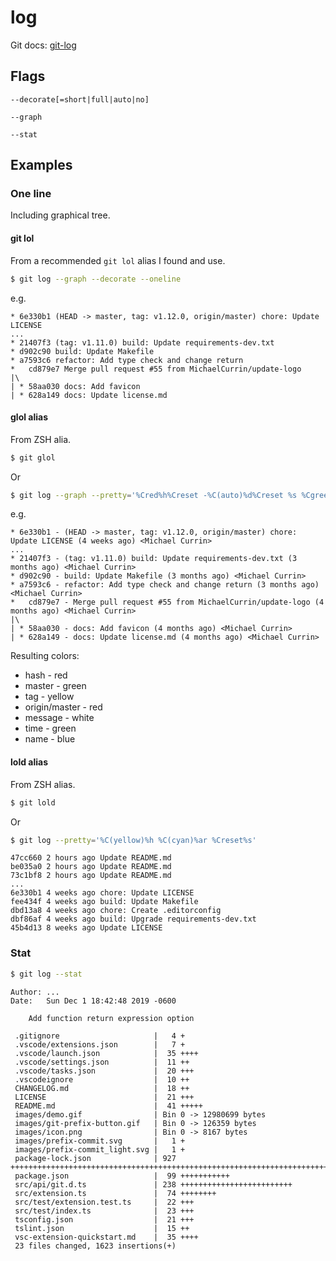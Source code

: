 # log



Git docs: [git-log](https://git-scm.com/docs/git-log)


## Flags

```
--decorate[=short|full|auto|no]
```

```
--graph
```

```
--stat
```


## Examples

### One line

Including graphical tree.

#### git lol

From a recommended `git lol` alias I found and use.

```sh
$ git log --graph --decorate --oneline
```

e.g.

```
* 6e330b1 (HEAD -> master, tag: v1.12.0, origin/master) chore: Update LICENSE
...
* 21407f3 (tag: v1.11.0) build: Update requirements-dev.txt
* d902c90 build: Update Makefile
* a7593c6 refactor: Add type check and change return
*   cd879e7 Merge pull request #55 from MichaelCurrin/update-logo
|\
| * 58aa030 docs: Add favicon
| * 628a149 docs: Update license.md
```

#### glol alias 

From ZSH alia.

```sh
$ git glol
```

Or

```sh
$ git log --graph --pretty='%Cred%h%Creset -%C(auto)%d%Creset %s %Cgreen(%cr) %C(bold blue)<%an>%Creset'
```

e.g.

```
* 6e330b1 - (HEAD -> master, tag: v1.12.0, origin/master) chore: Update LICENSE (4 weeks ago) <Michael Currin>
...
* 21407f3 - (tag: v1.11.0) build: Update requirements-dev.txt (3 months ago) <Michael Currin>
* d902c90 - build: Update Makefile (3 months ago) <Michael Currin>
* a7593c6 - refactor: Add type check and change return (3 months ago) <Michael Currin>
*   cd879e7 - Merge pull request #55 from MichaelCurrin/update-logo (4 months ago) <Michael Currin>
|\
| * 58aa030 - docs: Add favicon (4 months ago) <Michael Currin>
| * 628a149 - docs: Update license.md (4 months ago) <Michael Currin>
```

Resulting colors:

- hash - red
- master - green
- tag - yellow
- origin/master - red
- message - white
- time - green
- name - blue

#### lold alias

From ZSH alias.

```sh
$ git lold
```

Or

```sh
$ git log --pretty='%C(yellow)%h %C(cyan)%ar %Creset%s'
```

```
47cc660 2 hours ago Update README.md
be035a0 2 hours ago Update README.md
73c1bf8 2 hours ago Update README.md
...
6e330b1 4 weeks ago chore: Update LICENSE
fee434f 4 weeks ago build: Update Makefile
dbd13a8 4 weeks ago chore: Create .editorconfig
dbf86af 4 weeks ago build: Upgrade requirements-dev.txt
45b4d13 8 weeks ago Update LICENSE
```

### Stat

```sh
$ git log --stat
```
```
Author: ...
Date:   Sun Dec 1 18:42:48 2019 -0600

    Add function return expression option

 .gitignore                     |   4 +
 .vscode/extensions.json        |   7 +
 .vscode/launch.json            |  35 ++++
 .vscode/settings.json          |  11 ++
 .vscode/tasks.json             |  20 +++
 .vscodeignore                  |  10 ++
 CHANGELOG.md                   |  18 ++
 LICENSE                        |  21 +++
 README.md                      |  41 +++++
 images/demo.gif                | Bin 0 -> 12980699 bytes
 images/git-prefix-button.gif   | Bin 0 -> 126359 bytes
 images/icon.png                | Bin 0 -> 8167 bytes
 images/prefix-commit.svg       |   1 +
 images/prefix-commit_light.svg |   1 +
 package-lock.json              | 927 +++++++++++++++++++++++++++++++++++++++++++++++++++++++++++++++++++++++++++++++++++++++++++++++
 package.json                   |  99 +++++++++++
 src/api/git.d.ts               | 238 +++++++++++++++++++++++++
 src/extension.ts               |  74 ++++++++
 src/test/extension.test.ts     |  22 +++
 src/test/index.ts              |  23 +++
 tsconfig.json                  |  21 +++
 tslint.json                    |  15 ++
 vsc-extension-quickstart.md    |  35 ++++
 23 files changed, 1623 insertions(+)
```
